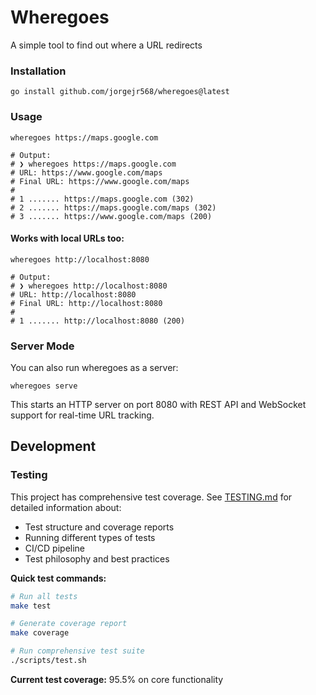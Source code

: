 # Wheregoes

A simple tool to find out where a URL redirects

### Installation

```shell
go install github.com/jorgejr568/wheregoes@latest
```

### Usage

```shell
wheregoes https://maps.google.com

# Output:
# ❯ wheregoes https://maps.google.com
# URL: https://www.google.com/maps
# Final URL: https://www.google.com/maps
#
# 1 ....... https://maps.google.com (302)
# 2 ....... https://maps.google.com/maps (302)
# 3 ....... https://www.google.com/maps (200)
```

#### Works with local URLs too:

```shell
wheregoes http://localhost:8080

# Output:
# ❯ wheregoes http://localhost:8080
# URL: http://localhost:8080
# Final URL: http://localhost:8080
#
# 1 ....... http://localhost:8080 (200)
```

### Server Mode

You can also run wheregoes as a server:

```shell
wheregoes serve
```

This starts an HTTP server on port 8080 with REST API and WebSocket support for real-time URL tracking.

## Development

### Testing

This project has comprehensive test coverage. See [TESTING.md](TESTING.md) for detailed information about:

- Test structure and coverage reports
- Running different types of tests
- CI/CD pipeline
- Test philosophy and best practices

**Quick test commands:**
```bash
# Run all tests
make test

# Generate coverage report
make coverage

# Run comprehensive test suite
./scripts/test.sh
```

**Current test coverage:** 95.5% on core functionality
